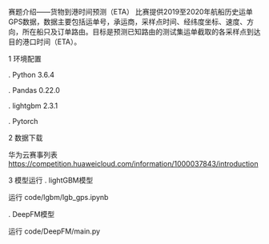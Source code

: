 赛题介绍——货物到港时间预测（ETA）
比赛提供2019至2020年航船历史运单GPS数据，数据主要包括运单号，承运商，采样点时间、经纬度坐标、速度、方向，所在船只及订单路由。目标是预测已知路由的测试集运单截取的各采样点到达目的港口时间（ETA）。

1 环境配置

. Python 3.6.4

. Pandas 0.22.0

. lightgbm 2.3.1

. Pytorch

2 数据下载

华为云赛事列表 
https://competition.huaweicloud.com/information/1000037843/introduction

3 模型运行
. lightGBM模型

运行 code/lgbm/lgb_gps.ipynb

. DeepFM模型

运行 code/DeepFM/main.py
